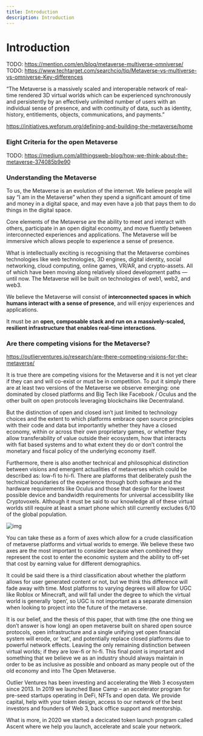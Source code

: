 ```yaml
---
title: Introduction 
description: Introduction
---
```

# Introduction

TODO: https://mention.com/en/blog/metaverse-multiverse-omniverse/
TODO: https://www.techtarget.com/searchcio/tip/Metaverse-vs-multiverse-vs-omniverse-Key-differences


“The Metaverse is a massively scaled and interoperable network of real-time rendered 3D virtual worlds which can be experienced synchronously and persistently by an effectively unlimited number of users with an individual sense of presence, and with continuity of data, such as identity, history, entitlements, objects, communications, and payments.”





https://initiatives.weforum.org/defining-and-building-the-metaverse/home

### Eight Criteria for the open Metaverse

TODO: https://medium.com/allthingsweb-blog/how-we-think-about-the-metaverse-374085b9e90



### Understanding the Metaverse

To us, the Metaverse is an evolution of the internet. We believe people will say “I am in the Metaverse” when they spend a significant amount of time and money in a digital space, and may even have a job that pays them to do things in the digital space.

Core elements of the Metaverse are the ability to meet and interact with others, participate in an open digital economy, and move fluently between interconnected experiences and applications. The Metaverse will be immersive which allows people to experience a sense of presence.

What is intellectually exciting is recognising that the Metaverse combines technologies like web technologies, 3D engines, digital identity, social networking, cloud computing, online games, VR/AR, and crypto-assets. All of which have been moving along relatively siloed development paths — until now. The Metaverse will be built on technologies of web1, web2, and web3.

We believe the Metaverse will consist of **interconnected spaces in which humans interact with a sense of presence**, and will enjoy experiences and applications.

It must be an **open, composable stack and run on a massively-scaled, resilient infrastructure that enables real-time interactions**.



### Are there competing visions for the Metaverse?

https://outlierventures.io/research/are-there-competing-visions-for-the-metaverse/

It is true there are competing visions for the Metaverse and it is not yet clear if they can and will co-exist or must be in competition. To put it simply there are at least two versions of the Metaverse we observe emerging: one dominated by closed platforms and Big Tech like Facebook / Oculus and the other built on open protocols leveraging blockchains like Decentraland.

But the distinction of open and closed isn’t just limited to technology choices and the extent to which platforms embrace open source principles with their code and data but importantly whether they have a closed economy, within or across their own proprietary games, or whether they allow transferability of value outside their ecosystem, how that interacts with fiat based systems and to what extent they do or don’t control the monetary and fiscal policy of the underlying economy itself.

Furthermore, there is also another technical and philosophical distinction between visions and emergent actualities of metaverses which could be described as: low-fi to hi-fi. There are platforms that deliberately push the technical boundaries of the experience through both software and the hardware requirements like Oculus and those that design for the lowest possible device and bandwidth requirements for universal accessibility like Cryptovoxels. Although it must be said to our knowledge all of these virtual worlds still require at least a smart phone which still currently excludes 6/10 of the global population.

![img](https://outlierventures.io/wp-content/uploads/2021/02/Screenshot-2021-02-16-at-10.05.20.png)

You can take these as a form of axes which allow for a crude classification of metaverse platforms and virtual worlds to emerge. We believe these two axes are the most important to consider because when combined they represent the cost to enter the economic system and the ability to off-set that cost by earning value for different demographics.

It could be said there is a third classification about whether the platform allows for user generated content or not, but we think this difference will fade away with time. Most platforms to varying degrees will allow for UGC like Roblox or Minecraft, and will fall under the degree to which the virtual world is generally ‘open’, so UGC is not important as a separate dimension when looking to project into the future of the metaverse.

It is our belief, and the thesis of this paper, that with time (the one thing we don’t answer is how long) an open metaverse built on shared open source protocols, open infrastructure and a single unifying yet open financial system will erode, or ‘eat’, and potentially replace closed platforms due to powerful network effects. Leaving the only remaining distinction between virtual worlds; if they are low-fi or hi-fi. This final point is important and something that we believe we as an industry should always maintain in order to be as inclusive as possible and onboard as many people out of the old economy and into The Open Metaverse.

Outlier Ventures has been investing and accelerating the Web 3 ecosystem since 2013. In 2019 we launched Base Camp – an accelerator program for pre-seed startups operating in DeFi, NFTs and open data. We provide capital, help with your token design, access to our network of the best investors and founders of Web 3, back office support and mentorship.

What is more, in 2020 we started a decicated token launch program called Ascent where we help you launch, accelerate and scale your network.
